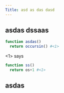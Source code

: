 ```yaml
---
Title: asd as das dasd
---
```


## asdas dssaas

```julia <snap.jl words>
function asdas()  
  return occursin() #<1>
```

<1> says

```julia <snap.jl about>
function ss()  
  return os+1 #<1>
```

## asdas 